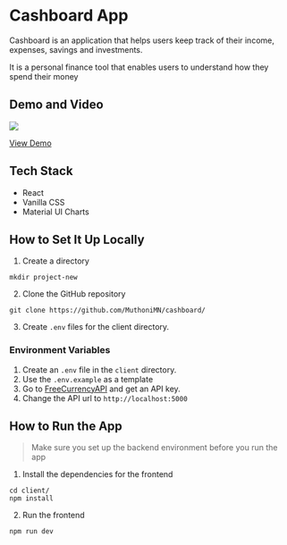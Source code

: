 # Cashboard App
Cashboard is an application that helps users keep track of their income, expenses, savings and investments.

It is a personal finance tool that enables users to understand how they spend their money

## Demo and Video
![](../demo/Dashboard.gif)

[View Demo](https://cashboard-ucpq.onrender.com/)

## Tech Stack
- React
- Vanilla CSS
- Material UI Charts

## How to Set It Up Locally
1. Create a directory 
``` 
mkdir project-new
 ```
2. Clone the GitHub repository
``` 
git clone https://github.com/MuthoniMN/cashboard/ 
```
3. Create `.env` files for the client directory.

### Environment Variables
1. Create an `.env` file in the `client` directory.
2. Use the `.env.example` as a template
3. Go to [FreeCurrencyAPI](https://freecurrencyapi.com/) and get an API key.
4. Change the API url to `http://localhost:5000`

## How to Run the App
> Make sure you set up the backend environment before you run the app
1. Install the dependencies for the frontend
```
cd client/
npm install
```
2. Run the frontend
```
npm run dev
```
